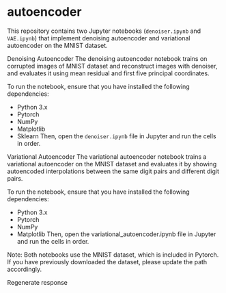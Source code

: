 # autoencoder

This repository contains two Jupyter notebooks (`denoiser.ipynb` and `VAE.ipynb`) that implement denoising autoencoder and variational autoencoder on the MNIST dataset.

Denoising Autoencoder
The denoising autoencoder notebook trains on corrupted images of MNIST dataset and reconstruct images with denoiser, and evaluates it using mean residual and first five principal coordinates.

To run the notebook, ensure that you have installed the following dependencies:

- Python 3.x
- Pytorch
- NumPy
- Matplotlib
- Sklearn
Then, open the `denoiser.ipynb` file in Jupyter and run the cells in order.

Variational Autoencoder
The variational autoencoder notebook trains a variational autoencoder on the MNIST dataset and evaluates it by showing autoencoded interpolations between the same digit pairs and different digit pairs.

To run the notebook, ensure that you have installed the following dependencies:

- Python 3.x
- Pytorch
- NumPy
- Matplotlib
Then, open the variational_autoencoder.ipynb file in Jupyter and run the cells in order.

Note: Both notebooks use the MNIST dataset, which is included in Pytorch. If you have previously downloaded the dataset, please update the path accordingly.




Regenerate response
